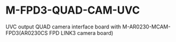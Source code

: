 # M-FPD3-QUAD-CAM-UVC
UVC output QUAD camera interface board with M-AR0230-MCAM-FPD3(AR0230CS FPD LINK3 camera board)
